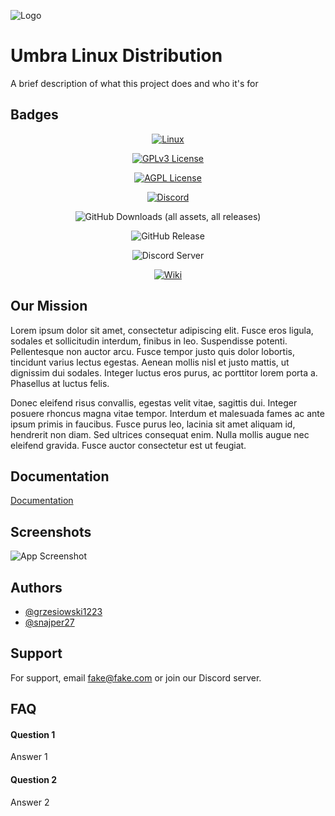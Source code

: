 
![Logo](https://dev-to-uploads.s3.amazonaws.com/uploads/articles/th5xamgrr6se0x5ro4g6.png)


# Umbra Linux Distribution

A brief description of what this project does and who it's for

## Badges
<div align="center">
  
[![Linux](https://img.shields.io/badge/Linux-FCC624?logo=linux&logoColor=black)](https://linux.org/)

[![GPLv3 License](https://img.shields.io/badge/License-GPL%20v3-yellow.svg)](https://opensource.org/licenses/)

[![AGPL License](https://img.shields.io/badge/license-AGPL-blue.svg)](http://www.gnu.org/licenses/agpl-3.0)

[![Discord](https://img.shields.io/badge/Discord-%235865F2.svg?&logo=discord&logoColor=white)](#)

![GitHub Downloads (all assets, all releases)](https://img.shields.io/github/downloads/grzesiowski1223/Radiance-CD/total)

![GitHub Release](https://img.shields.io/github/v/release/grzesiowski1223/Radiance-CD)


![Discord Server](https://img.shields.io/discord/1383811397644976188?label=Discord&logo=discord)

[![Wiki](https://img.shields.io/badge/Read-wiki-cc5490.svg?logo=github)](#)
</div>

## Our Mission

 Lorem ipsum dolor sit amet, consectetur adipiscing elit. Fusce eros ligula, sodales et sollicitudin interdum, finibus in leo. Suspendisse potenti. Pellentesque non auctor arcu. Fusce tempor justo quis dolor lobortis, tincidunt varius lectus egestas. Aenean mollis nisl et justo mattis, ut dignissim dui sodales. Integer luctus eros purus, ac porttitor lorem porta a. Phasellus at luctus felis.

Donec eleifend risus convallis, egestas velit vitae, sagittis dui. Integer posuere rhoncus magna vitae tempor. Interdum et malesuada fames ac ante ipsum primis in faucibus. Fusce purus leo, lacinia sit amet aliquam id, hendrerit non diam. Sed ultrices consequat enim. Nulla mollis augue nec eleifend gravida. Fusce auctor consectetur est ut feugiat. 
## Documentation

[Documentation](https://nerdnetwork.infy.uk/?i=1)


## Screenshots

![App Screenshot](https://via.placeholder.com/468x300?text=App+Screenshot+Here)


## Authors

- [@grzesiowski1223](https://www.github.com/grzesiowski1223)
- [@snajper27](https://www.github.com/snajper27)


## Support

For support, email fake@fake.com or join our Discord server.


## FAQ

#### Question 1

Answer 1

#### Question 2

Answer 2

